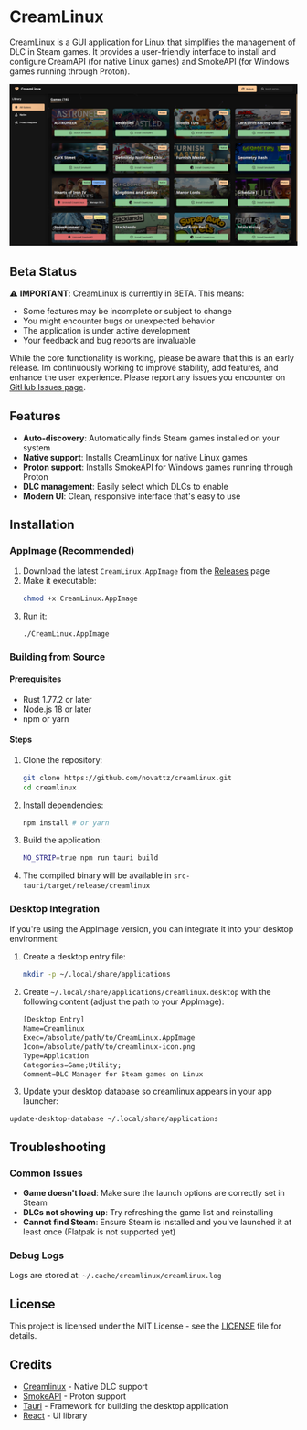 # CreamLinux

CreamLinux is a GUI application for Linux that simplifies the management of DLC in Steam games. It provides a user-friendly interface to install and configure CreamAPI (for native Linux games) and SmokeAPI (for Windows games running through Proton).

![Screenshot](./src/assets/screenshot.png)

## Beta Status

⚠️ **IMPORTANT**: CreamLinux is currently in BETA. This means:

- Some features may be incomplete or subject to change
- You might encounter bugs or unexpected behavior
- The application is under active development
- Your feedback and bug reports are invaluable

While the core functionality is working, please be aware that this is an early release. Im continuously working to improve stability, add features, and enhance the user experience. Please report any issues you encounter on [GitHub Issues page](https://github.com/Novattz/creamlinux-installer/issues).

## Features

- **Auto-discovery**: Automatically finds Steam games installed on your system
- **Native support**: Installs CreamLinux for native Linux games
- **Proton support**: Installs SmokeAPI for Windows games running through Proton
- **DLC management**: Easily select which DLCs to enable
- **Modern UI**: Clean, responsive interface that's easy to use

## Installation

### AppImage (Recommended)

1. Download the latest `CreamLinux.AppImage` from the [Releases](https://github.com/Novattz/creamlinux-installer/releases) page
2. Make it executable:
   ```bash
   chmod +x CreamLinux.AppImage
   ```
3. Run it:
   ```bash
   ./CreamLinux.AppImage
   ```

### Building from Source

#### Prerequisites

- Rust 1.77.2 or later
- Node.js 18 or later
- npm or yarn

#### Steps

1. Clone the repository:

   ```bash
   git clone https://github.com/novattz/creamlinux.git
   cd creamlinux
   ```

2. Install dependencies:

   ```bash
   npm install # or yarn
   ```

3. Build the application:

   ```bash
   NO_STRIP=true npm run tauri build
   ```

4. The compiled binary will be available in `src-tauri/target/release/creamlinux`

### Desktop Integration

If you're using the AppImage version, you can integrate it into your desktop environment:

1. Create a desktop entry file:

   ```bash
   mkdir -p ~/.local/share/applications
   ```

2. Create `~/.local/share/applications/creamlinux.desktop` with the following content (adjust the path to your AppImage):

   ```
   [Desktop Entry]
   Name=Creamlinux
   Exec=/absolute/path/to/CreamLinux.AppImage
   Icon=/absolute/path/to/creamlinux-icon.png
   Type=Application
   Categories=Game;Utility;
   Comment=DLC Manager for Steam games on Linux
   ```

3. Update your desktop database so creamlinux appears in your app launcher:

```bash
update-desktop-database ~/.local/share/applications
```

## Troubleshooting

### Common Issues

- **Game doesn't load**: Make sure the launch options are correctly set in Steam
- **DLCs not showing up**: Try refreshing the game list and reinstalling
- **Cannot find Steam**: Ensure Steam is installed and you've launched it at least once (Flatpak is not supported yet)

### Debug Logs

Logs are stored at: `~/.cache/creamlinux/creamlinux.log`

## License

This project is licensed under the MIT License - see the [LICENSE](LICENSE.md) file for details.

## Credits

- [Creamlinux](https://github.com/anticitizn/creamlinux) - Native DLC support
- [SmokeAPI](https://github.com/acidicoala/SmokeAPI) - Proton support
- [Tauri](https://tauri.app/) - Framework for building the desktop application
- [React](https://reactjs.org/) - UI library
